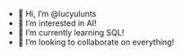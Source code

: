 - 👋 Hi, I’m @lucyulunts
- 👀 I’m interested in AI!
- 🌱 I’m currently learning SQL!
- 💞️ I’m looking to collaborate on everything!

<!---
lucyulunts/lucyulunts is a ✨ special ✨ repository because its `README.md` (this file) appears on your GitHub profile.
You can click the Preview link to take a look at your changes.
--->
